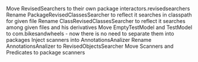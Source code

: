 Move RevisedSearchers to their own package interactors.revisedsearchers
Rename PackageRevisedClassesSearcher to reflect it searches in classpath for given file
Rename ClassRevisedClassesSearcher to reflect it searches among given files and his derivatives
Move EmptyTestModel and TestModel to com.bikesandwheels - now there is no need to separate them into packages
Inject scanners into AnnotationsAnalizer
Rename AnnotationsAnalizer to RevisedObjectsSearcher
Move Scanners and Predicates to package scanners
